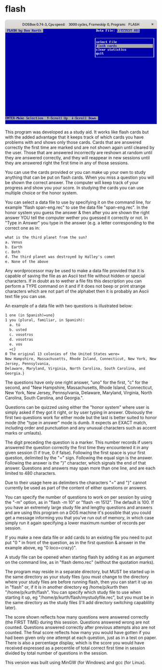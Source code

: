 # flash

![screenshot](docs/assets/images/runFlashOnDOSBox.png?raw=true)

This program was developed as a study aid. It works like flash cards but with the added advantage that it keeps track of which cards you have problems with and shows only those cards. Cards that are answered correctly the first time are marked snd are not shown again until cleared by the user. Those that are answered incorrectly are reshown at random until they are answered correctly, and they will reappear in new sessions until they are answered right the first time in any of those sessions.

You can use the cards provided or you can make up your own to study anything that can be put on flash cards. When you miss a question you will be shown the correct answer. The computer will keep track of your progress and show you your score. In studying the cards you can use multiple choice or the honor system.

You can select a data file to use by specifying it on the command line, for example "flash span-eng.rec" to use the data file "span-eng.rec". In the honor system you guess the answer & then after you are shown the right answer YOU tell the computer wether you guessed it correctly or not. In "Type in Answer" you type in the answer (e.g. a letter corresponding to the correct one as in:

```
what is the third planet from the sun?
a. Venus
b. Earth
c. Both
d. The third planet was destroyed by Halley's comet 
e. None of the above
```

Any wordprocessor may be used to make a data file provided that it is capable of saving the file as an Ascii text file without hidden or special characters.  If in doubt as to wether a file fits this description you can perform a TYPE command on it and if it does not beep or print strange characters which are not part of the alphabet then it is probably an Ascii text file you can use.

An example of a data file with two questions is illustrated below:

```
1 one (in Spanish)=uno} 
1 you (plural, familiar, in Spanish):
  a. tú
  b. usted
  c. vosotros
  d. vosotras
  e. vos
  =c}
0 The original 13 colonies of the United States were=
New Hampshire, Massachusetts, Rhode Island, Connecticut, New York, New Jersey, Pennsylvania,
Delaware, Maryland, Virginia, North Carolina, South Carolina, and Georgia.}
```
  
The questions have only one right answer, "uno" for the first, "c" for the second, and "New Hampshire, Massachusetts, Rhode Island, Connecticut, New York, New Jersey, Pennsylvania, Delaware, Maryland, Virginia, North Carolina, South Carolina, and Georgia.". 

Questions can be quizzed using either the "honor system" where user is simply asked if they got it right, or by user typing in answer. Obviously the first two questions work for either mode but the last is better suited to honor mode (the "type in answer" mode is dumb. It expects an EXACT match, including order and punctuation and any unusual characters such as accent marks or umlauts).

The digit preceding the question is a marker. This number records if users answered the question correctly the first time they encountered it in any given session (1 if true, 0 if false).  Following the first space is your first question, delimited by the "=" sign. Following the equal sign is the answer. Following the answer is the "}" character, which signals the end of that answer. Questions and answers may span more than one line, and are each limited to 480 characters.

Due to their usage here as delimiters the characters "=" and "}" cannot currently be used as part of the content of either questions or answers.

You can specify the number of questions to work on per session by using the "-m" option, as in "flash -m 10" or "flash -m 1512".  The default is 100. If you have an extremely large study file and lengthy questions and answers and are using this program on a DOS machine it's possible that you could get a message informing you that you've run out of memory, in which case simply run it again specifying a lower maximum number of records per session.

If you make a new data file or add cards to an existing file you need to put put "0 " in front of the question, as in the first question & answer in the example above, eg "0 loco=crazy}".

A study file can be opened when starting flash by adding it as an argument on the command line, as in "flash demo.rec" (without the quotation marks).

The program may reside in a separate directory, but MUST be started up in the same directory as your study files (you must change to the directory where your study files are before running flash, then you can start it up as in "flash" or, if it is in another directory eg /home/p/kurth then "/home/p/kurth/flash".  You can specify which study file to use when starting it up, eg "/home/p/kurth/flash/mystudyfile.rec", but you must be in the same directory as the study files (I'll add directory switching capablility later).

The score shown reflects how many questions were answered correctly (the FIRST TIME) during this session. Questions answered wrong are not counted. Questions answered correctly after previous attempts also are not counted. The final score reflects how many you would have gotten if you had been given only one attempt at each question, just as in a test on paper. There is also a percentage display, which is the score you would have received expressed as a percentile of total correct first time in session divided by total number of questions in the session.

This version was built using MinGW (for Windows) and gcc (for Linux). 


